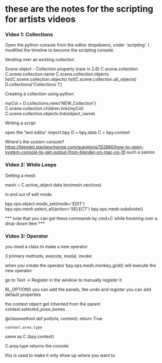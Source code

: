 # these are the notes for the scripting for artists videos

### Video 1: Collections

Open the python console from the editor dropdowns, under 'scripting'.  I modified the timeline to become the scripting console.

iterating over an existing collecton

Scene object - Collection property (new in 2.8)
C.scene.collection
C.scene.collection.name
C.scene.collection.objects
list(C.scene.collection.objects)
list(C.scene.collection.all_objects)
D.collections['Collections 1']

Creating a collection using python

myCol = D.collections.new('NEW_Collection')
C.scene.collection.children.link(myCol)
C.scene.collection.objects.link(object_name)

Writing a script

open the 'text editor'
import bpy
D = bpy.data
C = bpy.context

Where's the system console?
https://blender.stackexchange.com/questions/102860/how-to-open-system-console-to-get-output-from-blender-on-mac-os-10
such a painnn

### Video 2: While Loops

Getting a mesh

mesh = C.active_object.data
len(mesh.vectices)

in and out of edit mode

bpy.ops.object.mode_set(mode='EDIT')
bpy.ops.mesh.select_all(action='SELECT')
bpy.ops.mesh.subdivide()

*** note that you can get these commands by cmd+C while hovering over a drop-down item ***

### Video 3: Operator

you need a class to make a new operator

3 primary methods, execute, modal, invoke

when you create the operator
bpy.ops.mesh.monkey_grid() will execute the new operator

go to Text -> Register in the window to manually register it

BL_OPTIONS you can add the panels, like undo and register
you can add default properties

the context object get inherited from the parent
context.selected_pose_bones

@classmethod
def poll(cls, context):
    return True

    context.area.type

same as C (bpy.context)

C.area.type returns the console

this is used to make it only show up where you want to









